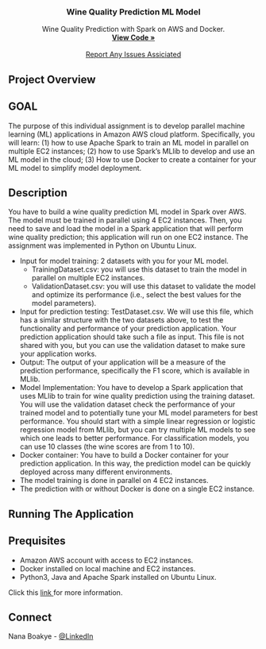 
<h3 align="center">Wine Quality Prediction ML Model</h3>

  <p align="center">
    Wine Quality Prediction with Spark on AWS and Docker.
    <br />
    <a href="https://github.com/NanaBoakye11/Wine-Quality-Prediction-ML-Model"><strong>View Code »</strong></a>
    <br />
    <br />
    <a href="https://github.com/NanaBoakye11/Wine-Quality-Prediction-ML-Model/issues">Report Any Issues Assiciated</a>
  </p>

## Project Overview
## GOAL

The purpose of this individual assignment is to develop parallel machine learning (ML) applications in Amazon AWS cloud platform. Specifically, you will learn: (1) how to use Apache Spark to train an ML model in parallel on multiple EC2 instances; (2) how to use Spark’s MLlib to develop and use an ML model in the cloud; (3) How to use Docker to create a container for your ML model to simplify model deployment.


## Description 

You have to build a wine quality prediction ML model in Spark over AWS. The model must be trained in parallel using 4 EC2 instances. Then, you need to save and load the model in a Spark application that will perform wine quality prediction; this application will run on one EC2 instance. The assignment was implemented in Python on Ubuntu Linux.


* Input for model training: 2 datasets with you for your ML model.
    * TrainingDataset.csv: you will use this dataset to train the model in parallel on multiple EC2 instances.
    * ValidationDataset.csv: you will use this dataset to validate the model and optimize its
performance (i.e., select the best values for the model parameters).
* Input for prediction testing: TestDataset.csv. We will use this file, which has a similar structure
with the two datasets above, to test the functionality and performance of your prediction
application. Your prediction application should take such a file as input. This file is not shared with
you, but you can use the validation dataset to make sure your application works.
* Output: The output of your application will be a measure of the prediction performance, specifically
the F1 score, which is available in MLlib.
* Model Implementation: You have to develop a Spark application that uses MLlib to train for wine
quality prediction using the training dataset. You will use the validation dataset check the
performance of your trained model and to potentially tune your ML model parameters for best
performance. You should start with a simple linear regression or logistic regression model from
MLlib, but you can try multiple ML models to see which one leads to better performance. For
classification models, you can use 10 classes (the wine scores are from 1 to 10). 
* Docker container: You have to build a Docker container for your prediction application. In this
way, the prediction model can be quickly deployed across many different environments.
* The model training is done in parallel on 4 EC2 instances.
* The prediction with or without Docker is done on a single EC2 instance.



## Running The Application 
## Prequisites

* Amazon AWS account with access to EC2 instances.
* Docker installed on local machine and EC2 instances.
* Python3, Java and Apache Spark installed on Ubuntu Linux.


Click this <a href="https://github.com/NanaBoakye11/Wine-Quality-Prediction-ML-Model/blob/main/HowToGuide.pdf">link </a> for more information.


## Connect

Nana Boakye - [@LinkedIn](https://www.linkedin.com/in/boakye-nana/)
